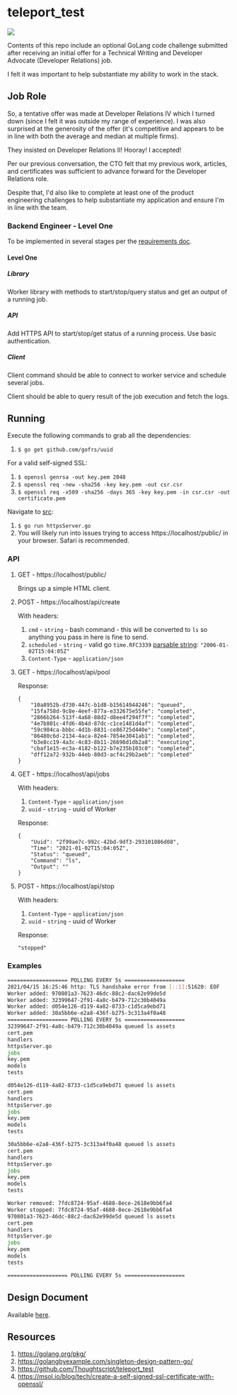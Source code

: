 # teleport_test

[![](https://img.shields.io/badge/Go-1.14.1-blue.svg)](https://golang.org/pkg/)

Contents of this repo include an optional GoLang code challenge submitted after receiving an initial offer for a
Technical Writing and Developer Advocate (Developer Relations) job.

I felt it was important to help substantiate my ability to work in the stack.

## Job Role

So, a tentative offer was made at Developer Relations IV which I turned down (since I felt it was outside my range of
experience). I was also surprised at the generosity of the offer (it's competitive and appears to be in line with both
the average and median at multiple firms). 

They insisted on Developer Relations II! Hooray! I accepted!

Per our previous conversation, the CTO felt that my previous work, articles, and certificates was sufficient to advance
forward for the Developer Relations role.

Despite that, I'd also like to complete at least one of the product engineering challenges to help substantiate my
application and ensure I'm in line with the team.

### Backend Engineer - Level One

To be implemented in several stages per
the [requirements doc](https://github.com/gravitational/careers/blob/main/challenges/systems/worker.pdf).

#### Level One

##### Library

Worker library with methods to start/stop/query status and get an output of a running job.

##### API

Add HTTPS API to start/stop/get status of a running process. Use basic authentication.

##### Client

Client command should be able to connect to worker service and schedule several jobs.

Client should be able to query result of the job execution and fetch the logs.

## Running

Execute the following commands to grab all the dependencies:

1. `$ go get github.com/gofrs/uuid`

For a valid self-signed SSL:

1. `$ openssl genrsa -out key.pem 2048`
1. `$ openssl req -new -sha256 -key key.pem -out csr.csr`
1. `$ openssl req -x509 -sha256 -days 365 -key key.pem -in csr.csr -out certificate.pem`
   
Navigate to [src](./src):

1. `$ go run httpsServer.go`
1. You will likely run into issues trying to access https://localhost/public/ in your browser. Safari is recommended.

### API

1. GET - https://localhost/public/

   Brings up a simple HTML client.

1. POST - https://localhost/api/create

    With headers:
   
    1. `cmd` - `string` - bash command - this will be converted to `ls` so anything you pass in here is fine to send.
    1. `scheduled` - `string` - valid go `time.RFC3339` [parsable string](https://golang.org/pkg/time/#example_Parse): `"2006-01-02T15:04:05Z"`
    1. `Content-Type` - `application/json`

1. GET - https://localhost/api/pool

    Response:
    ```
    {
        "10a8952b-d730-447c-b1d8-b15614944246": "queued",
        "15fa758d-9c8e-4eef-877a-e332675e55fe": "completed",
        "2866b264-513f-4a68-88d2-d8ee4f294f7f": "completed",
        "4e7b801c-4fd6-4b4d-87dc-c1ce1481d4af": "completed",
        "59c904ca-bbbc-4d1b-8831-ce86725d440e": "completed",
        "86480c6d-2134-4aca-82e4-7854e3041ab1": "completed",
        "b3e8cc19-4a3c-4c83-8b11-26698d1db2a8": "executing",
        "cbaf1e15-ec3a-4182-b122-b7e235b103c0": "completed",
        "dff12a72-932b-44eb-80d3-acf4c29b2aeb": "completed"
    }
    ```

1. GET - https://localhost/api/jobs

    With headers:

    1. `Content-Type` - `application/json`
    1. `uuid` - `string` - uuid of Worker

    Response:
    ```
    {
        "Uuid": "2f99ae7c-992c-42bd-9df3-293101086d08",
        "Time": "2021-01-02T15:04:05Z",
        "Status": "queued",
        "Command": "ls",
        "Output": ""
    }
    ```

1. POST - https://localhost/api/stop

   With headers:

   1. `Content-Type` - `application/json`
   1. `uuid` - `string` - uuid of Worker

   Response:
    ```
    "stopped"
    ```

### Examples

```bash
=================== POLLING EVERY 5s ===================
2021/04/15 16:25:46 http: TLS handshake error from [::1]:51620: EOF
Worker added: 970801a3-7623-46dc-88c2-dac62e99de5d
Worker added: 32399647-2f91-4a8c-b479-712c30b4049a
Worker added: d054e126-d119-4a82-8733-c1d5ca9ebd71
Worker added: 30a5bb6e-e2a8-436f-b275-3c313a4f0a48
=================== POLLING EVERY 5s ===================
32399647-2f91-4a8c-b479-712c30b4049a queued ls assets
cert.pem
handlers
httpsServer.go
jobs
key.pem
models
tests

d054e126-d119-4a82-8733-c1d5ca9ebd71 queued ls assets
cert.pem
handlers
httpsServer.go
jobs
key.pem
models
tests

30a5bb6e-e2a8-436f-b275-3c313a4f0a48 queued ls assets
cert.pem
handlers
httpsServer.go
jobs
key.pem
models
tests

Worker removed: 7fdc8724-95af-4688-8ece-2618e9bb6fa4
Worker stopped: 7fdc8724-95af-4688-8ece-2618e9bb6fa4
970801a3-7623-46dc-88c2-dac62e99de5d queued ls assets
cert.pem
handlers
httpsServer.go
jobs
key.pem
models
tests

=================== POLLING EVERY 5s ===================
```

## Design Document

Available [here](Design_Document.md).

## Resources

1. https://golang.org/pkg/
1. https://golangbyexample.com/singleton-design-pattern-go/
1. https://github.com/Thoughtscript/teleport_test
1. https://msol.io/blog/tech/create-a-self-signed-ssl-certificate-with-openssl/
